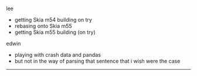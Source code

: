 lee
* getting Skia m54 building on try
* rebasing onto Skia m55
* getting Skia m55 building (on try)



edwin
* playing with crash data and pandas
* but not in the way of parsing that sentence that i wish were the case

________________


